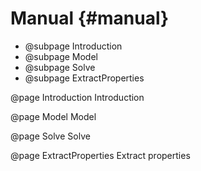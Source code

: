 Manual {#manual}
======

- @subpage Introduction
- @subpage Model
- @subpage Solve
- @subpage ExtractProperties

@page Introduction Introduction



@page Model Model

@page Solve Solve

@page ExtractProperties Extract properties
